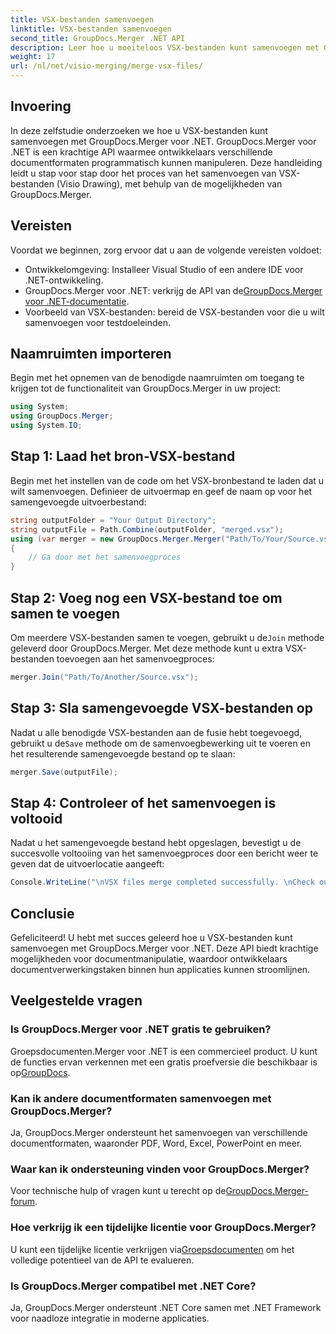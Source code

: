 ```yaml
---
title: VSX-bestanden samenvoegen
linktitle: VSX-bestanden samenvoegen
second_title: GroupDocs.Merger .NET API
description: Leer hoe u moeiteloos VSX-bestanden kunt samenvoegen met GroupDocs.Merger voor .NET. Deze uitgebreide handleiding vereenvoudigt documentmanipulatietaken.
weight: 17
url: /nl/net/visio-merging/merge-vsx-files/
---
```

## Invoering
In deze zelfstudie onderzoeken we hoe u VSX-bestanden kunt samenvoegen met GroupDocs.Merger voor .NET. GroupDocs.Merger voor .NET is een krachtige API waarmee ontwikkelaars verschillende documentformaten programmatisch kunnen manipuleren. Deze handleiding leidt u stap voor stap door het proces van het samenvoegen van VSX-bestanden (Visio Drawing), met behulp van de mogelijkheden van GroupDocs.Merger.
## Vereisten
Voordat we beginnen, zorg ervoor dat u aan de volgende vereisten voldoet:
- Ontwikkelomgeving: Installeer Visual Studio of een andere IDE voor .NET-ontwikkeling.
-  GroupDocs.Merger voor .NET: verkrijg de API van de[GroupDocs.Merger voor .NET-documentatie](https://tutorials.groupdocs.com/merger/net/).
- Voorbeeld van VSX-bestanden: bereid de VSX-bestanden voor die u wilt samenvoegen voor testdoeleinden.

## Naamruimten importeren
Begin met het opnemen van de benodigde naamruimten om toegang te krijgen tot de functionaliteit van GroupDocs.Merger in uw project:
```csharp
using System; 
using GroupDocs.Merger;
using System.IO;
```
## Stap 1: Laad het bron-VSX-bestand
Begin met het instellen van de code om het VSX-bronbestand te laden dat u wilt samenvoegen. Definieer de uitvoermap en geef de naam op voor het samengevoegde uitvoerbestand:
```csharp
string outputFolder = "Your Output Directory";
string outputFile = Path.Combine(outputFolder, "merged.vsx");
using (var merger = new GroupDocs.Merger.Merger("Path/To/Your/Source.vsx"))
{
    // Ga door met het samenvoegproces
}
```
## Stap 2: Voeg nog een VSX-bestand toe om samen te voegen
 Om meerdere VSX-bestanden samen te voegen, gebruikt u de`Join` methode geleverd door GroupDocs.Merger. Met deze methode kunt u extra VSX-bestanden toevoegen aan het samenvoegproces:
```csharp
merger.Join("Path/To/Another/Source.vsx");
```
## Stap 3: Sla samengevoegde VSX-bestanden op
 Nadat u alle benodigde VSX-bestanden aan de fusie hebt toegevoegd, gebruikt u de`Save` methode om de samenvoegbewerking uit te voeren en het resulterende samengevoegde bestand op te slaan:
```csharp
merger.Save(outputFile);
```
## Stap 4: Controleer of het samenvoegen is voltooid
Nadat u het samengevoegde bestand hebt opgeslagen, bevestigt u de succesvolle voltooiing van het samenvoegproces door een bericht weer te geven dat de uitvoerlocatie aangeeft:
```csharp
Console.WriteLine("\nVSX files merge completed successfully. \nCheck output in {0}", outputFolder);
```

## Conclusie
Gefeliciteerd! U hebt met succes geleerd hoe u VSX-bestanden kunt samenvoegen met GroupDocs.Merger voor .NET. Deze API biedt krachtige mogelijkheden voor documentmanipulatie, waardoor ontwikkelaars documentverwerkingstaken binnen hun applicaties kunnen stroomlijnen.

## Veelgestelde vragen
### Is GroupDocs.Merger voor .NET gratis te gebruiken?
 Groepsdocumenten.Merger voor .NET is een commercieel product. U kunt de functies ervan verkennen met een gratis proefversie die beschikbaar is op[GroupDocs](https://releases.groupdocs.com/).
### Kan ik andere documentformaten samenvoegen met GroupDocs.Merger?
Ja, GroupDocs.Merger ondersteunt het samenvoegen van verschillende documentformaten, waaronder PDF, Word, Excel, PowerPoint en meer.
### Waar kan ik ondersteuning vinden voor GroupDocs.Merger?
 Voor technische hulp of vragen kunt u terecht op de[GroupDocs.Merger-forum](https://forum.groupdocs.com/c/merger/32).
### Hoe verkrijg ik een tijdelijke licentie voor GroupDocs.Merger?
 U kunt een tijdelijke licentie verkrijgen via[Groepsdocumenten](https://purchase.groupdocs.com/temporary-license/) om het volledige potentieel van de API te evalueren.
### Is GroupDocs.Merger compatibel met .NET Core?
Ja, GroupDocs.Merger ondersteunt .NET Core samen met .NET Framework voor naadloze integratie in moderne applicaties.